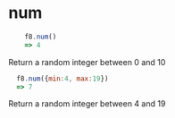 # num

```js
    f8.num()
    => 4
```
Return a random integer between 0 and 10
```js
  f8.num({min:4, max:19})
  => 7
```
Return a random integer between 4 and 19
